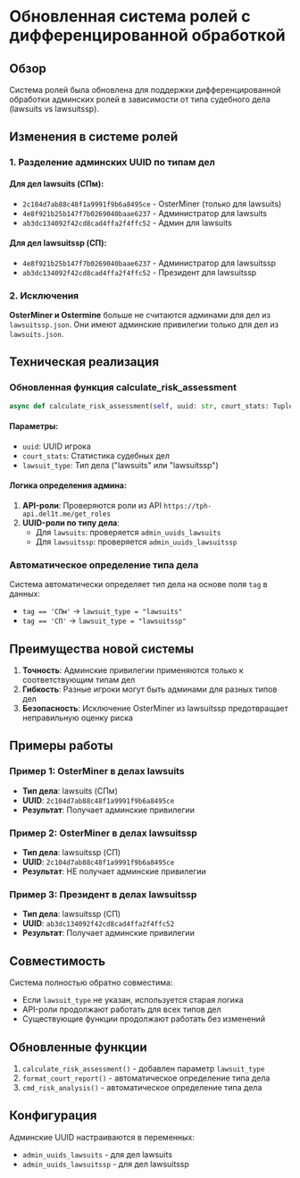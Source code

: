 # Обновленная система ролей с дифференцированной обработкой

## Обзор

Система ролей была обновлена для поддержки дифференцированной обработки админских ролей в зависимости от типа судебного дела (lawsuits vs lawsuitssp).

## Изменения в системе ролей

### 1. Разделение админских UUID по типам дел

#### Для дел lawsuits (СПм):
- `2c104d7ab88c48f1a9991f9b6a8495ce` - OsterMiner (только для lawsuits)
- `4e8f921b25b147f7b0269040baae6237` - Администратор для lawsuits
- `ab3dc134092f42cd8cad4ffa2f4ffc52` - Админ для lawsuits

#### Для дел lawsuitssp (СП):
- `4e8f921b25b147f7b0269040baae6237` - Администратор для lawsuitssp
- `ab3dc134092f42cd8cad4ffa2f4ffc52` - Президент для lawsuitssp

### 2. Исключения

**OsterMiner и Ostermine** больше не считаются админами для дел из `lawsuitssp.json`. Они имеют админские привилегии только для дел из `lawsuits.json`.

## Техническая реализация

### Обновленная функция calculate_risk_assessment

```python
async def calculate_risk_assessment(self, uuid: str, court_stats: Tuple, lawsuit_type: str = None) -> Dict:
```

#### Параметры:
- `uuid`: UUID игрока
- `court_stats`: Статистика судебных дел
- `lawsuit_type`: Тип дела ("lawsuits" или "lawsuitssp")

#### Логика определения админа:

1. **API-роли**: Проверяются роли из API `https://tph-api.del1t.me/get_roles`
2. **UUID-роли по типу дела**: 
   - Для `lawsuits`: проверяется `admin_uuids_lawsuits`
   - Для `lawsuitssp`: проверяется `admin_uuids_lawsuitssp`

### Автоматическое определение типа дела

Система автоматически определяет тип дела на основе поля `tag` в данных:
- `tag == 'СПм'` → `lawsuit_type = "lawsuits"`
- `tag == 'СП'` → `lawsuit_type = "lawsuitssp"`

## Преимущества новой системы

1. **Точность**: Админские привилегии применяются только к соответствующим типам дел
2. **Гибкость**: Разные игроки могут быть админами для разных типов дел
3. **Безопасность**: Исключение OsterMiner из lawsuitssp предотвращает неправильную оценку риска

## Примеры работы

### Пример 1: OsterMiner в делах lawsuits
- **Тип дела**: lawsuits (СПм)
- **UUID**: `2c104d7ab88c48f1a9991f9b6a8495ce`
- **Результат**: Получает админские привилегии

### Пример 2: OsterMiner в делах lawsuitssp
- **Тип дела**: lawsuitssp (СП)
- **UUID**: `2c104d7ab88c48f1a9991f9b6a8495ce`
- **Результат**: НЕ получает админские привилегии

### Пример 3: Президент в делах lawsuitssp
- **Тип дела**: lawsuitssp (СП)
- **UUID**: `ab3dc134092f42cd8cad4ffa2f4ffc52`
- **Результат**: Получает админские привилегии

## Совместимость

Система полностью обратно совместима:
- Если `lawsuit_type` не указан, используется старая логика
- API-роли продолжают работать для всех типов дел
- Существующие функции продолжают работать без изменений

## Обновленные функции

1. `calculate_risk_assessment()` - добавлен параметр `lawsuit_type`
2. `format_court_report()` - автоматическое определение типа дела
3. `cmd_risk_analysis()` - автоматическое определение типа дела

## Конфигурация

Админские UUID настраиваются в переменных:
- `admin_uuids_lawsuits` - для дел lawsuits
- `admin_uuids_lawsuitssp` - для дел lawsuitssp 